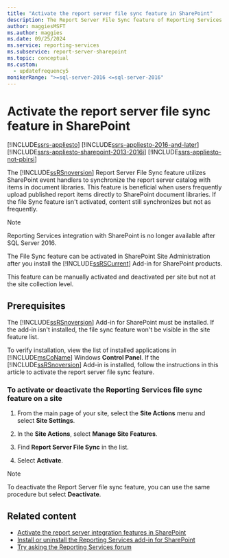 ```yaml
---
title: "Activate the report server file sync feature in SharePoint"
description: The Report Server File Sync feature of Reporting Services uses SharePoint event handlers to sync the report server catalog with items in document libraries.
author: maggiesMSFT
ms.author: maggies
ms.date: 09/25/2024
ms.service: reporting-services
ms.subservice: report-server-sharepoint
ms.topic: conceptual
ms.custom:
  - updatefrequency5
monikerRange: ">=sql-server-2016 <=sql-server-2016"
---
```

# Activate the report server file sync feature in SharePoint

[!INCLUDE[ssrs-appliesto](../../includes/ssrs-appliesto.md)] [!INCLUDE[ssrs-appliesto-2016-and-later](../../includes/ssrs-appliesto-2016-and-later.md)] [!INCLUDE[ssrs-appliesto-sharepoint-2013-2016i](../../includes/ssrs-appliesto-sharepoint-2013-2016.md)] [!INCLUDE[ssrs-appliesto-not-pbirsi](../../includes/ssrs-appliesto-not-pbirs.md)]

The [!INCLUDE[ssRSnoversion](../../includes/ssrsnoversion-md.md)] Report Server File Sync feature utilizes SharePoint event handlers to synchronize the report server catalog with items in document libraries. This feature is beneficial when users frequently upload published report items directly to SharePoint document libraries. If the file Sync feature isn't activated, content still synchronizes but not as frequently.

> [!NOTE]
> Reporting Services integration with SharePoint is no longer available after SQL Server 2016.
  
 The File Sync feature can be activated in SharePoint Site Administration after you install the [!INCLUDE[ssRSCurrent](../../includes/ssrscurrent-md.md)] Add-in for SharePoint products.  
  
 This feature can be manually activated and deactivated per site but not at the site collection level.  
  
## Prerequisites

 The [!INCLUDE[ssRSnoversion](../../includes/ssrsnoversion-md.md)] Add-in for SharePoint must be installed. If the add-in isn't installed, the file sync feature won't be visible in the site feature list.  
  
 To verify installation, view the list of installed applications in [!INCLUDE[msCoName](../../includes/msconame-md.md)] Windows **Control Panel**. If the [!INCLUDE[ssRSnoversion](../../includes/ssrsnoversion-md.md)] Add-in is installed, follow the instructions in this article to activate the report server file sync feature.  
  
### To activate or deactivate the Reporting Services file sync feature on a site
  
1.  From the main page of your site, select the **Site Actions** menu and select **Site Settings**.
  
2.  In the **Site Actions**, select **Manage Site Features**.  
  
3.  Find **Report Server File Sync** in the list.  
  
4.  Select **Activate**.  

> [!NOTE]
> To deactivate the Report Server file sync feature, you can use the same procedure but select **Deactivate**.

## Related content

- [Activate the report server integration features in SharePoint](../../reporting-services/report-server-sharepoint/site-collection-features-report-server-and-power-view.md)
- [Install or uninstall the Reporting Services add-in for SharePoint](../../reporting-services/install-windows/install-or-uninstall-the-reporting-services-add-in-for-sharepoint.md)
- [Try asking the Reporting Services forum](https://go.microsoft.com/fwlink/?LinkId=620231)
